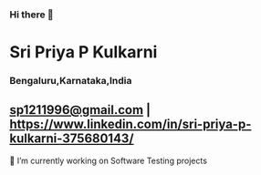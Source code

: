 ### Hi there 👋
# Sri Priya P Kulkarni
### Bengaluru,Karnataka,India
## sp1211996@gmail.com | https://www.linkedin.com/in/sri-priya-p-kulkarni-375680143/

🔭 I’m currently working on Software Testing projects

<!--
**SripriyaPKulkarni/SripriyaPKulkarni** is a ✨ _special_ ✨ repository because its `README.md` (this file) appears on your GitHub profile.

Here are some ideas to get you started:

- 🔭 I’m currently working on ...
- 🌱 I’m currently learning ...
- 👯 I’m looking to collaborate on ...
- 🤔 I’m looking for help with ...
- 💬 Ask me about ...
- 📫 How to reach me: ...
- 😄 Pronouns: ...
- ⚡ Fun fact: ...
-->
